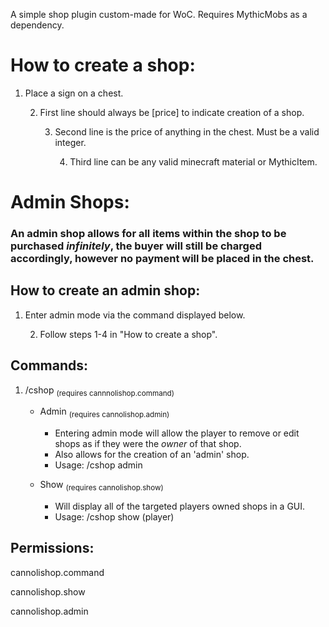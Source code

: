 A simple shop plugin custom-made for WoC.
Requires MythicMobs as a dependency.

# How to create a shop:
1. Place a sign on a chest.
   
   2. First line should always be [price] to indicate creation of a shop.
      
      3. Second line is the price of anything in the chest. Must be a valid integer.
         
         4. Third line can be any valid minecraft material or MythicItem.

# Admin Shops:
### An admin shop allows for all items within the shop to be purchased *infinitely*, the buyer will still be charged accordingly, however no payment will be placed in the chest.

## How to create an admin shop:
1. Enter admin mode via the command displayed below.
  
   2. Follow steps 1-4 in "How to create a shop".
## Commands:
   1. /cshop <sub>(requires cannnolishop.command)</sub>
   
      - Admin <sub>(requires cannolishop.admin)</sub>
         - Entering admin mode will allow the player to remove or edit shops as if they were the *owner* of that shop.
         - Also allows for the creation of an 'admin' shop.
         - Usage: /cshop admin
      
      - Show <sub>(requires cannolishop.show)</sub>
         - Will display all of the targeted players owned shops in a GUI. 
         - Usage: /cshop show (player) 
      
## Permissions:
   cannolishop.command
   
   cannolishop.show
   
   cannolishop.admin
